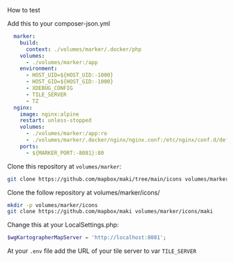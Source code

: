 How to test

Add this to your composer-json.yml

```yaml
  marker:
    build:
      context: ./volumes/marker/.docker/php
    volumes:
      - ./volumes/marker:/app
    environment:
      - HOST_UID=${HOST_UID:-1000}
      - HOST_GID=${HOST_GID:-1000}
      - XDEBUG_CONFIG
      - TILE_SERVER
      - TZ
  nginx:
    image: nginx:alpine
    restart: unless-stopped
    volumes:
      - ./volumes/marker:/app:ro
      - ./volumes/marker/.docker/nginx/nginx.conf:/etc/nginx/conf.d/default.conf
    ports:
      - ${MARKER_PORT:-8081}:80
```

Clone this repository at `volumes/marker`:

```bash
git clone https://github.com/mapbox/maki/tree/main/icons volumes/marker
```

Clone the follow repository at volumes/marker/icons/

```bash
mkdir -p volumes/marker/icons
git clone https://github.com/mapbox/maki volumes/marker/icons/maki

```

Change this at your LocalSettings.php:

```php
$wgKartographerMapServer = 'http://localhost:8081';
```

At your `.env` file add the URL of your tile server to var `TILE_SERVER`
